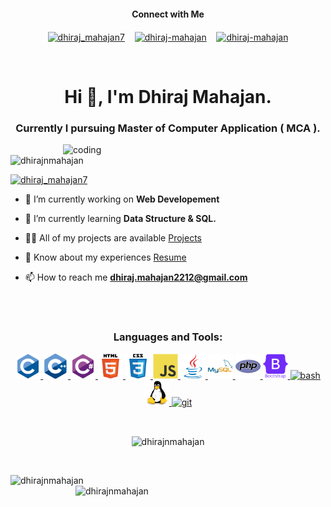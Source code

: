 <h4 align="center"> Connect with Me </h4>
<p align="center">
<a href="https://twitter.com/dhiraj_mahajan7" target="blank"><img align="center" src="https://raw.githubusercontent.com/rahuldkjain/github-profile-readme-generator/master/src/images/icons/Social/twitter.svg" alt="dhiraj_mahajan7" height="30" width="40" /></a> &nbsp;&nbsp;
<a href="https://linkedin.com/in/dhiraj-mahajan" target="blank"><img align="center" src="https://raw.githubusercontent.com/rahuldkjain/github-profile-readme-generator/master/src/images/icons/Social/linked-in-alt.svg" alt="dhiraj-mahajan" height="30" width="40" /></a> &nbsp;&nbsp;
<a href="https://stackoverflow.com/users/dhiraj-mahajan" target="blank"><img align="center" src="https://raw.githubusercontent.com/rahuldkjain/github-profile-readme-generator/master/src/images/icons/Social/stack-overflow.svg" alt="dhiraj-mahajan" height="30" width="40" /></a>
</p>
<br>
<h1 align="center">Hi 👋, I'm Dhiraj Mahajan.</h1>
<h3 align="center">Currently I pursuing Master of Computer Application ( MCA ).</h3>
<img align="right"  alt="coding" width="420"  src="https://cdn.dribbble.com/users/1162077/screenshots/3848914/programmer.gif">

<p align="left"> <img src="https://komarev.com/ghpvc/?username=dhirajnmahajan&label=Profile%20views&color=0e75b6&style=flat" alt="dhirajnmahajan" /> </p>

<p align="left"> <a href="https://twitter.com/dhiraj_mahajan7" target="blank"><img src="https://img.shields.io/twitter/follow/dhiraj_mahajan7?logo=twitter&style=for-the-badge" alt="dhiraj_mahajan7" /></a> </p>

- 🔭 I’m currently working on **Web Developement**

- 🌱 I’m currently learning **Data Structure & SQL.**

- 👨‍💻 All of my projects are available [Projects](https://dhirajnmahajan.github.io/)

- 📄 Know about my experiences [Resume](https://dhirajnmahajan.github.io/assets/others/Resume/Dhiraj-Resume.pdf)

- 📫 How to reach me **dhiraj.mahajan2212@gmail.com**

<br><br>

<h3 align="center">Languages and Tools:</h3>
<p align="center"> 
<a href="https://www.cprogramming.com/" target="_blank" rel="noreferrer"> <img src="https://raw.githubusercontent.com/devicons/devicon/master/icons/c/c-original.svg" alt="c" width="40" height="40"/> </a><a href="https://www.w3schools.com/cpp/" target="_blank" rel="noreferrer"> <img src="https://raw.githubusercontent.com/devicons/devicon/master/icons/cplusplus/cplusplus-original.svg" alt="cplusplus" width="40" height="40"/> </a><a href="https://www.w3schools.com/cs/" target="_blank" rel="noreferrer"> <img src="https://raw.githubusercontent.com/devicons/devicon/master/icons/csharp/csharp-original.svg" alt="csharp" width="40" height="40"/> </a> <a href="https://www.w3.org/html/" target="_blank" rel="noreferrer"> <img src="https://raw.githubusercontent.com/devicons/devicon/master/icons/html5/html5-original-wordmark.svg" alt="html5" width="40" height="40"/> </a><a href="https://www.w3schools.com/css/" target="_blank" rel="noreferrer"> <img src="https://raw.githubusercontent.com/devicons/devicon/master/icons/css3/css3-original-wordmark.svg" alt="css3" width="40" height="40"/> </a><a href="https://developer.mozilla.org/en-US/docs/Web/JavaScript" target="_blank" rel="noreferrer">
<img src="https://raw.githubusercontent.com/devicons/devicon/master/icons/javascript/javascript-original.svg" alt="javascript" width="40" height="40"/> </a> <a href="https://www.java.com" target="_blank" rel="noreferrer"> <img src="https://raw.githubusercontent.com/devicons/devicon/master/icons/java/java-original.svg" alt="java" width="40" height="40"/> </a> <a href="https://www.mysql.com/" target="_blank" rel="noreferrer"><img src= "https://raw.githubusercontent.com/devicons/devicon/master/icons/mysql/mysql-original-wordmark.svg" alt="mysql" width="40" height="40"/> </a><a href="https://www.php.net" target="_blank" rel="noreferrer"> <img src="https://raw.githubusercontent.com/devicons/devicon/master/icons/php/php-original.svg" alt="php" width="40" height="40"/> </a><a href="https://getbootstrap.com" target="_blank" rel="noreferrer"> <img src="https://raw.githubusercontent.com/devicons/devicon/master/icons/bootstrap/bootstrap-plain-wordmark.svg" alt="bootstrap" width="40" height="40"/> </a> 
<a href="https://www.gnu.org/software/bash/" target="_blank" rel="noreferrer"> <img src="https://www.vectorlogo.zone/logos/gnu_bash/gnu_bash-icon.svg" alt="bash" width="40" height="40"/> </a> <a href="https://www.linux.org/" target="_blank" rel="noreferrer"> <img src="https://raw.githubusercontent.com/devicons/devicon/master/icons/linux/linux-original.svg" alt="linux" width="40" height="40"/> </a> <a href="https://git-scm.com/" target="_blank" rel="noreferrer"> <img src="https://www.vectorlogo.zone/logos/git-scm/git-scm-icon.svg" alt="git" width="40" height="40"/> </a>
</p>

  <br>
  <p align="center">
<img align="center" src="https://github-readme-stats.vercel.app/api/top-langs?username=dhirajnmahajan&show_icons=true&locale=en&layout=compact" alt="dhirajnmahajan" />
  </p>
<br>
<p><img align="left" src="https://github-readme-stats.vercel.app/api?username=dhirajnmahajan&show_icons=true&locale=en" alt="dhirajnmahajan" width="400" /><img align="right" src="https://github-readme-streak-stats.herokuapp.com/?user=dhirajnmahajan&" alt="dhirajnmahajan" width="400"/></p>
